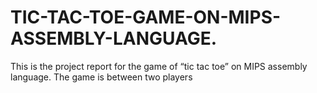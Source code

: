 # TIC-TAC-TOE-GAME-ON-MIPS-ASSEMBLY-LANGUAGE.
This is the project report for the game of “tic tac toe” on MIPS assembly language. The game is between two players
